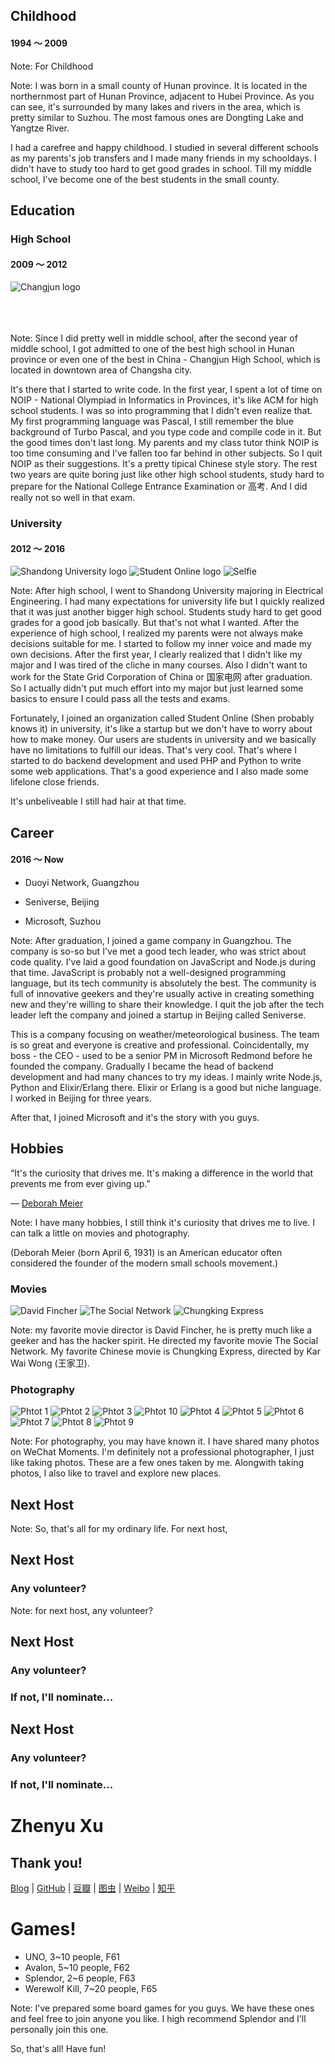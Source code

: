 ## Childhood

#### 1994 ～ 2009

Note:
For Childhood


<!-- .slide: data-background-iframe="https://www.google.com/maps/embed?pb=!1m18!1m12!1m3!1d444570.6137102581!2d112.39333314098128!3d29.481131399012867!2m3!1f0!2f0!3f0!3m2!1i1024!2i768!4f13.1!3m3!1m2!1s0x3427f903d5c3a987%3A0x1527eac40284ca59!2sHuarong%20County%2C%20Yueyang%2C%20Hunan%2C%20China!5e0!3m2!1sen!2s!4v1659771342868!5m2!1sen!2s" -->

Note:
I was born in a small county of Hunan province. It is located in the northernmost part of Hunan Province, adjacent to Hubei Province. As you can see, it's surrounded by many lakes and rivers in the area, which is pretty similar to Suzhou. The most famous ones are Dongting Lake and Yangtze River.

I had a carefree and happy childhood. I studied in several different schools as my parents's job transfers and I made many friends in my schooldays. I didn't have to study too hard to get good grades in school. Till my middle school, I've become one of the best students in the small county.



## Education


### High School
<!-- .slide: data-background-image="resource/img/2022-8/changjun-school.jpg" -->

#### 2009 ～ 2012

![Changjun logo](resource/img/2022-8/changjun-logo.jpeg) <!-- .element: class="fragment" data-fragment-index="1" style="max-width: 25%;" data-transition="fade-in" -->
<br /><br /><br /><br />

Note:
Since I did pretty well in middle school, after the second year of middle school, I got admitted to one of the best high school in Hunan province or even one of the best in China - Changjun High School, which is located in downtown area of Changsha city.

It's there that I started to write code. In the first year, I spent a lot of time on NOIP - National Olympiad in Informatics in Provinces, it's like ACM for high school students. I was so into programming that I didn't even realize that. My first programming language was Pascal, I still remember the blue background of Turbo Pascal, and you type code and compile code in it. But the good times don't last long. My parents and my class tutor think NOIP is too time consuming and I've fallen too far behind in other subjects. So I quit NOIP as their suggestions. It's a pretty tipical Chinese style story. The rest two years are quite boring just like other high school students, study hard to prepare for the National College Entrance Examination or 高考. And I did really not so well in that exam.


### University
<!-- .slide: data-background-image="resource/img/2022-8/shandong-university.jpg" -->

#### 2012 ～ 2016

![Shandong University logo](resource/img/2022-8/shandong-university-logo.jpg) <!-- .element: class="fragment" data-fragment-index="1" style="max-width: 25%;" data-transition="fade-in fade-out" -->
![Student Online logo](resource/img/2022-8/sdu-student-online.JPG) <!-- .element: class="fragment" data-fragment-index="2" style="max-width: 25%;" data-transition="fade-in fade-out" -->
![Selfie](resource/img/2022-8/selfie.JPG) <!-- .element: class="fragment" data-fragment-index="3" style="max-width: 25%;" data-transition="fade-in fade-out" -->

Note:
After high school, I went to Shandong University majoring in Electrical Engineering. I had many expectations for university life but I quickly realized that it was just another bigger high school. Students study hard to get good grades for a good job basically. But that's not what I wanted. After the experience of high school, I realized my parents were not always make decisions suitable for me. I started to follow my inner voice and made my own decisions. After the first year, I clearly realized that I didn't like my major and I was tired of the cliche in many courses. Also I didn't want to work for the State Grid Corporation of China or 国家电网 after graduation. So I actually didn't put much effort into my major but just learned some basics to ensure I could pass all the tests and exams.

Fortunately, I joined an organization called Student Online (Shen probably knows it) in university, it's like a startup but we don't have to worry about how to make money. Our users are students in university and we basically have no limitations to fulfill our ideas. That's very cool. That's where I started to do backend development and used PHP and Python to write some web applications. That's a good experience and I also made some lifelone close friends.

It's unbeliveable I still had hair at that time.



## Career

#### 2016 ～ Now

- <!-- .element: class="fragment" data-fragment-index="1" --> Duoyi Network, Guangzhou 
<!-- .element: class="fragment" data-fragment-index="1" -->
  
- <!-- .element: class="fragment" data-fragment-index="2" --> Seniverse, Beijing 
<!-- .element: class="fragment" data-fragment-index="2" -->
  
- <!-- .element: class="fragment" data-fragment-index="3" --> Microsoft, Suzhou 
<!-- .element: class="fragment" data-fragment-index="3" -->

Note:
After graduation, I joined a game company in Guangzhou. The company is so-so but I've met a good tech leader, who was strict about code quality. I've laid a good foundation on JavaScript and Node.js during that time. JavaScript is probably not a well-designed programming language, but its tech community is absolutely the best. The community is full of innovative geekers and they're usually active in creating something new and they're willing to share their knowledge. I quit the job after the tech leader left the company and joined a startup in Beijing called Seniverse.

This is a company focusing on weather/meteorological business. The team is so great and everyone is creative and professional. Coincidentally, my boss - the CEO - used to be a senior PM in Microsoft Redmond before he founded the company. Gradually I became the head of backend development and had many chances to try my ideas. I mainly write Node.js, Python and Elixir/Erlang there. Elixir or Erlang is a good but niche language. I worked in Beijing for three years.

After that, I joined Microsoft and it's the story with you guys.



## Hobbies

“It's the curiosity that drives me. It's making a difference in the world that prevents me from ever giving up.”

― [Deborah Meier](https://en.wikipedia.org/wiki/Deborah_Meier)

Note:
I have many hobbies, I still think it's curiosity that drives me to live. I can talk a little on movies and photography.

(Deborah Meier (born April 6, 1931) is an American educator often considered the founder of the modern small schools movement.)


### Movies
<!-- .slide: data-background-video="resource/video/2022-8/movie-background.mp4" data-background-video-loop data-background-video-muted data-background-opacity="0.8"-->

![David Fincher](resource/img/2022-8/david-fincher.jpg) <!-- .element: class="fragment" data-fragment-index="1" style="max-width: 25%;" data-transition="fade-in fade-out" -->
![The Social Network](resource/img/2022-8/the-social-network.webp) <!-- .element: class="fragment" data-fragment-index="2" style="max-width: 21.15%;" data-transition="fade-in fade-out" -->
![Chungking Express](resource/img/2022-8/chungking-express.webp) <!-- .element: class="fragment" data-fragment-index="3" style="max-width: 22%;" data-transition="fade-in fade-out" -->

Note:
my favorite movie director is David Fincher, he is pretty much like a geeker and has the hacker spirit. He directed my favorite movie The Social Network. My favorite Chinese movie is Chungking Express, directed by Kar Wai Wong (王家卫).


### Photography <!-- .element: style="margin: 0" -->

![Phtot 1](resource/img/2022-8/photo1.JPG) <!-- .element: style="max-width: 23%; margin: 0" -->
![Phtot 2](resource/img/2022-8/photo2.JPG) <!-- .element: style="max-width: 23%; margin: 0" -->
![Phtot 3](resource/img/2022-8/photo3.JPG) <!-- .element: style="max-width: 23%; margin: 0" -->
![Phtot 10](resource/img/2022-8/photo10.JPG) <!-- .element: style="max-width: 23%; margin: 0" -->
![Phtot 4](resource/img/2022-8/photo4.JPG) <!-- .element: style="max-width: 15%; margin: 0" -->
![Phtot 5](resource/img/2022-8/photo5.JPG) <!-- .element: style="max-width: 15%; margin: 0" -->
![Phtot 6](resource/img/2022-8/photo6.JPG) <!-- .element: style="max-width: 15%; margin: 0" -->
![Phtot 7](resource/img/2022-8/photo7.JPG) <!-- .element: style="max-width: 15%; margin: 0" -->
![Phtot 8](resource/img/2022-8/photo8.JPG) <!-- .element: style="max-width: 15%; margin: 0" -->
![Phtot 9](resource/img/2022-8/photo9.JPG) <!-- .element: style="max-width: 15%; margin: 0" -->

Note:
For photography, you may have known it. I have shared many photos on WeChat Moments. I'm definitely not a professional photographer, I just like taking photos. These are a few ones taken by me. Alongwith taking photos, I also like to travel and explore new places.



## Next Host <!-- .slide: data-auto-animate -->

Note: So, that's all for my ordinary life. For next host,


## Next Host <!-- .slide: data-auto-animate -->

### Any volunteer?

Note: for next host, any volunteer?


## Next Host <!-- .slide: data-auto-animate -->

### Any volunteer?

### If not, I'll nominate...


## Next Host <!-- .slide: data-auto-animate -->

### Any volunteer?

### If not, I'll nominate...

# Zhenyu Xu



## Thank you!

[Blog](https://maples7.com/) |
[GitHub](https://github.com/Maples7) |
[豆瓣](https://www.douban.com/people/MaplesSeven/) |
[图虫](https://maples7.tuchong.com/) |
[Weibo](https://weibo.com/u/3888197280) |
[知乎](https://www.zhihu.com/people/maples7)
<!-- .element: style="font-size: 20px" --> 



# Games!
<!-- .slide: data-background-image="resource/img/2022-8/splendor.jpg" data-background-opacity="0.25" -->

- UNO, 3~10 people, F61
- Avalon, 5~10 people, F62
- Splendor, 2~6 people, F63
- Werewolf Kill, 7~20 people, F65

Note:
I've prepared some board games for you guys. We have these ones and feel free to join anyone you like. I high recommend Splendor and I'll personally join this one.

So, that's all! Have fun!

